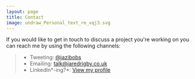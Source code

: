 ```yaml
---
layout: page
title: Contact
image: undraw_Personal_text_re_vqj3.svg
---
```


If you would like to get in touch to discuss a project you're working on you can reach me by using the following channels:

> - Tweeting: [@jazibobs](https://www.twitter.com/jazibobs)
> - Emailing: <talk@jaredrigby.co.uk> 
> - LinkedIn*-ing?*: [View my profile](https://www.linkedin.com/in/jaredgrigby/)

